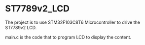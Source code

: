 # ST7789v2_LCD
The project is to use STM32F103C8T6 Microcontroller to drive the ST7789v2 LCD.

main.c is the code that to program LCD to display the content.


